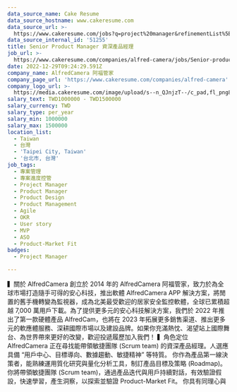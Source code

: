 ```yaml
---
data_source_name: Cake Resume
data_source_hostname: www.cakeresume.com
data_source_url: >-
  https://www.cakeresume.com/jobs?q=project%20manager&refinementList%5Blang_name%5D%5B0%5D=English&refinementList%5Bsalary_type%5D=per_year&range%5Bsalary_range%5D%5Bmin%5D=1000000&page=2
data_source_internal_id: '51255'
title: Senior Product Manager 資深產品經理
job_url: >-
  https://www.cakeresume.com/companies/alfred-camera/jobs/Senior-product-manager-1
date: 2022-12-29T09:24:29.591Z
company_name: AlfredCamera 阿福管家
company_page_url: 'https://www.cakeresume.com/companies/alfred-camera'
company_logo_url: >-
  https://media.cakeresume.com/image/upload/s--n_QJnjzT--/c_pad,fl_png8,h_200,w_200/v1554089402/cppg0al2quvgccj8j6py.png
salary_text: TWD1000000 - TWD1500000
salary_currency: TWD
salary_type: per_year
salary_min: 1000000
salary_max: 1500000
location_list:
  - Taiwan
  - 台灣
  - 'Taipei City, Taiwan'
  - '台北市, 台灣'
job_tags:
  - 專案管理
  - 專案進度控管
  - Project Manager
  - Product Manager
  - Product Design
  - Product Management
  - Agile
  - OKR
  - User story
  - MVP
  - ASO
  - Product-Market Fit
badges:
  - Project Manager

---
```


▍關於 AlfredCamera 創立於 2014 年的 AlfredCamera 阿福管家，致力於為全球市場打造隨手可得的安心科技，推出軟體 AlfredCamera APP 解決方案，將閒置的舊手機轉變為監視器，成為北美最受歡迎的居家安全監控軟體，全球已累積超越 7,000 萬用戶下載。為了提供更多元的安心科技解決方案，我們於 2022 年推出了第一款硬體產品 AlfredCam，也將在 2023 年拓展更多銷售渠道、推出更多元的軟應體服務、深耕國際市場以及建設品牌。如果你充滿熱忱、渴望站上國際舞台、為世界帶來更好的改變，歡迎投遞履歷加入我們！ ▍角色定位 AlfredCamera 正在尋找能帶領敏捷團隊 (Scrum team) 的資深產品經理。人選應具備 “用戶中心、目標導向、數據趨動、敏捷精神” 等特質。 你作為產品第一線決策者，能熟練運用質化研究與量化分析工具，制訂產品目標及策略 (Roadmap)。 你將帶領敏捷團隊 (Scrum team)，通過產品迭代與用戶持續對話，有效驗證假設，快速學習，產生洞察，以探索並驗證 Product-Market Fit。 你具有同理心與